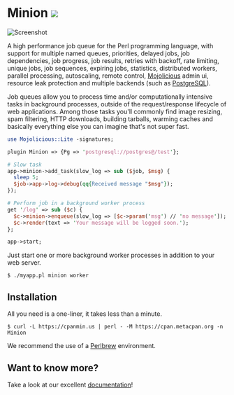 
# Minion [![](https://github.com/mojolicious/minion/workflows/linux/badge.svg)](https://github.com/mojolicious/minion/actions)

![Screenshot](https://raw.github.com/mojolicious/minion/master/examples/admin.png?raw=true)

  A high performance job queue for the Perl programming language, with support for multiple named queues, priorities,
  delayed jobs, job dependencies, job progress, job results, retries with backoff, rate limiting, unique jobs, job
  sequences, expiring jobs, statistics, distributed workers, parallel processing, autoscaling, remote control,
  [Mojolicious](https://mojolicious.org) admin ui, resource leak protection and multiple backends (such as
  [PostgreSQL](https://www.postgresql.org)).

  Job queues allow you to process time and/or computationally intensive tasks in background processes, outside of the
  request/response lifecycle of web applications. Among those tasks you'll commonly find image resizing, spam filtering,
  HTTP downloads, building tarballs, warming caches and basically everything else you can imagine that's not super fast.

```perl
use Mojolicious::Lite -signatures;

plugin Minion => {Pg => 'postgresql://postgres@/test'};

# Slow task
app->minion->add_task(slow_log => sub ($job, $msg) {
  sleep 5;
  $job->app->log->debug(qq{Received message "$msg"});
});

# Perform job in a background worker process
get '/log' => sub ($c) {
  $c->minion->enqueue(slow_log => [$c->param('msg') // 'no message']);
  $c->render(text => 'Your message will be logged soon.');
};

app->start;
```

  Just start one or more background worker processes in addition to your web server.

    $ ./myapp.pl minion worker

## Installation

  All you need is a one-liner, it takes less than a minute.

    $ curl -L https://cpanmin.us | perl - -M https://cpan.metacpan.org -n Minion

  We recommend the use of a [Perlbrew](http://perlbrew.pl) environment.

## Want to know more?

  Take a look at our excellent
  [documentation](https://mojolicious.org/perldoc/Minion)!
